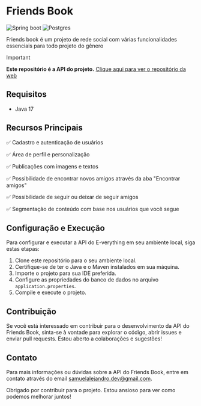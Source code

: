 # Friends Book
![Spring boot](https://img.shields.io/badge/Spring_Boot-F2F4F9?style=for-the-badge&logo=spring-boot
)
![Postgres](https://img.shields.io/badge/PostgreSQL-316192?style=for-the-badge&logo=postgresql&logoColor=white)

Friends book é um projeto de rede social com várias funcionalidades essenciais para todo projeto do gênero

> [!IMPORTANT]
> **Este repositório é a API do projeto.** [Clique aqui para ver o repositório da web](https://github.com/Samukaii/friends-book-web)

## Requisitos
- Java 17

## Recursos Principais

✅ Cadastro e autenticação de usuários

✅ Área de perfil e personalização

✅ Publicações com imagens e textos

✅ Possibilidade de encontrar novos amigos através da aba "Encontrar amigos"

✅ Possibilidade de seguir ou deixar de seguir amigos

✅ Segmentação de conteúdo com base nos usuários que você segue

## Configuração e Execução

Para configurar e executar a API do E-verything em seu ambiente local, siga estas etapas:

1. Clone este repositório para o seu ambiente local.
2. Certifique-se de ter o Java e o Maven instalados em sua máquina.
3. Importe o projeto para sua IDE preferida.
4. Configure as propriedades do banco de dados no arquivo `application.properties`.
5. Compile e execute o projeto.

## Contribuição

Se você está interessado em contribuir para o desenvolvimento da API do Friends Book, sinta-se à vontade para explorar o código, abrir issues e enviar pull requests. Estou aberto a colaborações e sugestões!

## Contato

Para mais informações ou dúvidas sobre a API do Friends Book, entre em contato através do email samuelalejandro.dev@gmail.com.

Obrigado por contribuir para o projeto. Estou ansioso para ver como podemos melhorar juntos!

